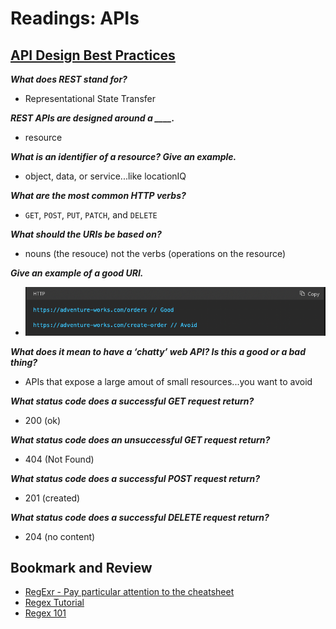 # Readings: APIs

## [API Design Best Practices](https://docs.microsoft.com/en-us/azure/architecture/best-practices/api-design)

***What does REST stand for?***

* Representational State Transfer

***REST APIs are designed around a ____.***

* resource

***What is an identifier of a resource? Give an example.***

* object, data, or service...like locationIQ

***What are the most common HTTP verbs?***

* `GET`, `POST`, `PUT`, `PATCH`, and `DELETE`

***What should the URIs be based on?***

* nouns (the resouce) not the verbs (operations on the resource)

***Give an example of a good URI.***

* ![Good](img/goodURI.png)

***What does it mean to have a ‘chatty’ web API? Is this a good or a bad thing?***

* APIs that expose a large amout of small resources...you want to avoid

***What status code does a successful GET request return?***

* 200 (ok)

***What status code does an unsuccessful GET request return?***

* 404 (Not Found)

***What status code does a successful POST request return?***

* 201 (created)

***What status code does a successful DELETE request return?***

* 204 (no content)

## Bookmark and Review

* [RegExr - Pay particular attention to the cheatsheet](https://regexr.com/)
* [Regex Tutorial](https://medium.com/factory-mind/regex-tutorial-a-simple-cheatsheet-by-examples-649dc1c3f285)
* [Regex 101](https://regex101.com/)